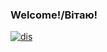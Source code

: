 ### Welcome!/Вітаю!
[![dis](https://discord.c99.nl/widget/theme-3/799253740967821373.png)](https://discord.com/users/799253740967821373/)
